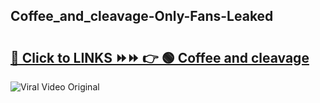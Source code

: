 
 ## Coffee_and_cleavage-Only-Fans-Leaked

# <h2><a href="https://clipsfans.com/Coffee_and_cleavage&ref=git">🔗 Click to LINKS ⏩⏩ 👉 🟢 Coffee and cleavage </a></h2>

<a href="https://clipsfans.com/Coffee_and_cleavage&ref=git" rel="nofollow" data-target="animated-image.originalLink"><img src="https://i.ibb.co.com/xMMVF88/686577567.gif" alt="Viral Video Original" style="max-width: 100%; display: inline-block;" data-target="animated-image.originalImage"></a>
